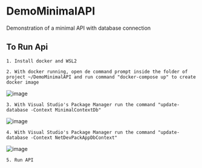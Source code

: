 # DemoMinimalAPI
 Demonstration of a minimal API with database connection
 
## To Run Api

    1. Install docker and WSL2
 
    2. With docker running, open de command prompt inside the folder of project ~/DemoMinimalAPI and run command "docker-compose up" to create docker image
	
![image](https://user-images.githubusercontent.com/117870158/212793919-0341e1e6-9036-44dc-badd-40cbb218a425.png)
 
    3. With Visual Studio's Package Manager run the command "update-database -Context MinimalContextDb"    
	
![image](https://user-images.githubusercontent.com/117870158/212794037-68f55979-46d7-49e1-a402-997c0ad22620.png)

	4. With Visual Studio's Package Manager run the command "update-database -Context NetDevPackAppDbContext"
	
![image](https://user-images.githubusercontent.com/117870158/212794127-b7acbba1-61e3-4392-8977-e0e53ea847ba.png)

	5. Run API
